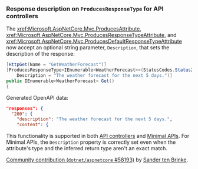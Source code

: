 ### Response description on `ProducesResponseType` for API controllers

The <xref:Microsoft.AspNetCore.Mvc.ProducesAttribute>, <xref:Microsoft.AspNetCore.Mvc.ProducesResponseTypeAttribute>, and <xref:Microsoft.AspNetCore.Mvc.ProducesDefaultResponseTypeAttribute> now accept an optional string parameter, `Description`, that sets the description of the response:

```csharp
[HttpGet(Name = "GetWeatherForecast")]
[ProducesResponseType<IEnumerable<WeatherForecast>>(StatusCodes.Status200OK,
    Description = "The weather forecast for the next 5 days.")]
public IEnumerable<WeatherForecast> Get()
{
```

Generated OpenAPI data:

```json
"responses": {
  "200": {
    "description": "The weather forecast for the next 5 days.",
    "content": {
```

This functionality is supported in both [API controllers](xref:web-api/index#apicontroller-attribute) and [Minimal APIs](xref:fundamentals/minimal-apis/overview). For Minimal APIs, the `Description` property is correctly set even when the attribute's type and the inferred return type aren't an exact match.

[Community contribution (`dotnet/aspnetcore` #58193)](https://github.com/dotnet/aspnetcore/pull/58193) by [Sander ten Brinke](https://github.com/sander1095).
